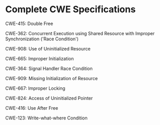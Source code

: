 

# Complete CWE Specifications

CWE-415: Double Free

CWE-362: Concurrent Execution using Shared Resource with Improper Synchronization ('Race Condition')

CWE-908: Use of Uninitialized Resource

CWE-665: Improper Initialization

CWE-364: Signal Handler Race Condition

CWE-909: Missing Initialization of Resource

CWE-667: Improper Locking

CWE-824: Access of Uninitialized Pointer

CWE-416: Use After Free

CWE-123: Write-what-where Condition